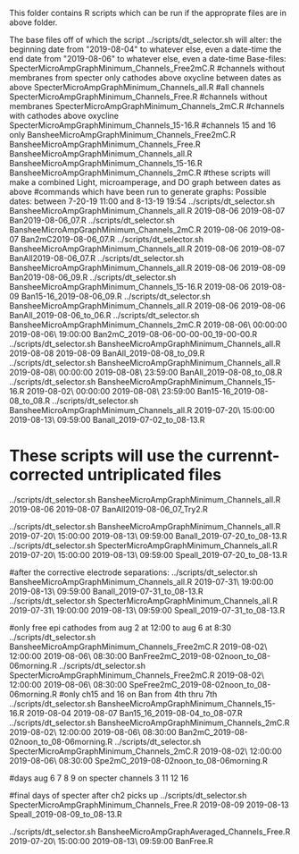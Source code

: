 This folder contains R scripts which can be run if the approprate files are in above folder.

The base files off of which the script ../scripts/dt_selector.sh will alter:
the beginning date from "2019-08-04" to whatever else, even a date-time
the end date from "2019-08-06" to whatever else, even a date-time
Base-files:
SpecterMicroAmpGraphMinimum_Channels_Free2mC.R #channels without membranes from specter only cathodes above oxycline between dates as above
SpecterMicroAmpGraphMinimum_Channels_all.R #all channels
SpecterMicroAmpGraphMinimum_Channels_Free.R #channels without membranes
SpecterMicroAmpGraphMinimum_Channels_2mC.R #channels with cathodes above oxycline
SpecterMicroAmpGraphMinimum_Channels_15-16.R #channels 15 and 16 only
BansheeMicroAmpGraphMinimum_Channels_Free2mC.R 
BansheeMicroAmpGraphMinimum_Channels_Free.R
BansheeMicroAmpGraphMinimum_Channels_all.R
BansheeMicroAmpGraphMinimum_Channels_15-16.R
BansheeMicroAmpGraphMinimum_Channels_2mC.R
#these scripts will make a combined Light, microamperage, and DO graph between dates as above
#commands which have been run to generate graphs: Possible dates: between 7-20-19 11:00 and 8-13-19 19:54
../scripts/dt_selector.sh BansheeMicroAmpGraphMinimum_Channels_all.R 2019-08-06 2019-08-07 Ban2019-08-06_07.R
../scripts/dt_selector.sh BansheeMicroAmpGraphMinimum_Channels_2mC.R 2019-08-06 2019-08-07 Ban2mC2019-08-06_07.R
../scripts/dt_selector.sh BansheeMicroAmpGraphMinimum_Channels_all.R 2019-08-06 2019-08-07 BanAll2019-08-06_07.R
../scripts/dt_selector.sh BansheeMicroAmpGraphMinimum_Channels_all.R 2019-08-06 2019-08-09 Ban2019-08-06_09.R
../scripts/dt_selector.sh BansheeMicroAmpGraphMinimum_Channels_15-16.R 2019-08-06 2019-08-09 Ban15-16_2019-08-06_09.R
../scripts/dt_selector.sh BansheeMicroAmpGraphMinimum_Channels_all.R 2019-08-06 2019-08-06 BanAll_2019-08-06_to_06.R
../scripts/dt_selector.sh BansheeMicroAmpGraphMinimum_Channels_2mC.R 2019-08-06\ 00:00:00 2019-08-06\ 19:00:00 Ban2mC_2019-08-06-00-00-00_19-00-00.R
../scripts/dt_selector.sh BansheeMicroAmpGraphMinimum_Channels_all.R 2019-08-08 2019-08-09 BanAll_2019-08-08_to_09.R
../scripts/dt_selector.sh BansheeMicroAmpGraphMinimum_Channels_all.R 2019-08-08\ 00:00:00 2019-08-08\ 23:59:00 BanAll_2019-08-08_to_08.R
../scripts/dt_selector.sh BansheeMicroAmpGraphMinimum_Channels_15-16.R 2019-08-02\ 00:00:00 2019-08-08\ 23:59:00 Ban15-16_2019-08-08_to_08.R
../scripts/dt_selector.sh BansheeMicroAmpGraphMinimum_Channels_all.R 2019-07-20\ 15:00:00 2019-08-13\ 09:59:00 Banall_2019-07-02_to_08-13.R

# These scripts will use the currennt-corrected untriplicated files

../scripts/dt_selector.sh BansheeMicroAmpGraphMinimum_Channels_all.R 2019-08-06 2019-08-07 BanAll2019-08-06_07_Try2.R

../scripts/dt_selector.sh BansheeMicroAmpGraphMinimum_Channels_all.R 2019-07-20\ 15:00:00 2019-08-13\ 09:59:00 Banall_2019-07-20_to_08-13.R
../scripts/dt_selector.sh SpecterMicroAmpGraphMinimum_Channels_all.R 2019-07-20\ 15:00:00 2019-08-13\ 09:59:00 Speall_2019-07-20_to_08-13.R

#after the corrective electrode separations:
../scripts/dt_selector.sh BansheeMicroAmpGraphMinimum_Channels_all.R 2019-07-31\ 19:00:00 2019-08-13\ 09:59:00 Banall_2019-07-31_to_08-13.R
../scripts/dt_selector.sh SpecterMicroAmpGraphMinimum_Channels_all.R 2019-07-31\ 19:00:00 2019-08-13\ 09:59:00 Speall_2019-07-31_to_08-13.R

#only free epi cathodes from aug 2 at 12:00 to aug 6 at 8:30
../scripts/dt_selector.sh BansheeMicroAmpGraphMinimum_Channels_Free2mC.R 2019-08-02\ 12:00:00 2019-08-06\ 08:30:00 BanFree2mC_2019-08-02noon_to_08-06morning.R
../scripts/dt_selector.sh SpecterMicroAmpGraphMinimum_Channels_Free2mC.R 2019-08-02\ 12:00:00 2019-08-06\ 08:30:00 SpeFree2mC_2019-08-02noon_to_08-06morning.R
#only ch15 and 16 on Ban from 4th thru 7th
../scripts/dt_selector.sh BansheeMicroAmpGraphMinimum_Channels_15-16.R 2019-08-04 2019-08-07 Ban15_16_2019-08-04_to_08-07.R
../scripts/dt_selector.sh BansheeMicroAmpGraphMinimum_Channels_2mC.R 2019-08-02\ 12:00:00 2019-08-06\ 08:30:00 Ban2mC_2019-08-02noon_to_08-06morning.R
../scripts/dt_selector.sh SpecterMicroAmpGraphMinimum_Channels_2mC.R 2019-08-02\ 12:00:00 2019-08-06\ 08:30:00 Spe2mC_2019-08-02noon_to_08-06morning.R

#days aug 6 7 8 9  on specter channels 3 11 12 16

#final days of specter after ch2 picks up
../scripts/dt_selector.sh SpecterMicroAmpGraphMinimum_Channels_Free.R 2019-08-09 2019-08-13 Speall_2019-08-09_to_08-13.R

../scripts/dt_selector.sh BansheeMicroAmpGraphAveraged_Channels_Free.R 2019-07-20\ 15:00:00 2019-08-13\ 09:59:00 BanFree.R

